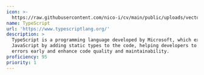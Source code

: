 ```yaml
---
icon: >-
  https://raw.githubusercontent.com/nico-i/cv/main/public/uploads/vector/logos/ts.svg
name: TypeScript
url: 'https://www.typescriptlang.org/'
description: >
  TypeScript is a programming language developed by Microsoft, which extends
  JavaScript by adding static types to the code, helping developers to catch
  errors early and enhance code quality and maintainability.
proficiency: 95
priority: 1
---
```


